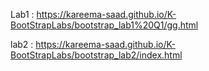 Lab1 : https://kareema-saad.github.io/K-BootStrapLabs/bootstrap_lab1%20Q1/gg.html

lab2 : https://kareema-saad.github.io/K-BootStrapLabs/bootstrap_lab2/index.html
